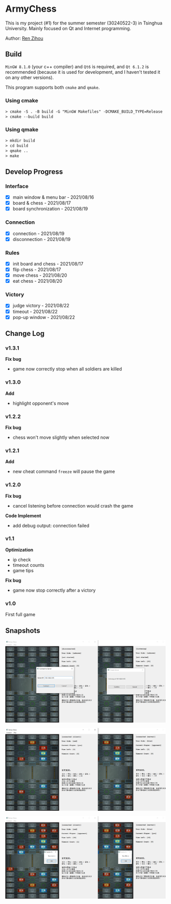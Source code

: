 # ArmyChess

This is my project (#1) for the summer semester (30240522-3) in Tsinghua University. Mainly focused on Qt and Internet programming.

Author: [Ren Zihou](https://github.com/RenZihou)

## Build

`MinGW 8.1.0` (your c++ compiler) and `Qt6` is required, and `Qt 6.1.2` is recommended 
(because it is used for development, and I haven't tested it on any other versions).

This program supports both `cmake` and `qmake`.

### Using cmake

```
> cmake -S . -B build -G "MinGW Makefiles" -DCMAKE_BUILD_TYPE=Release
> cmake --build build
```

### Using qmake

```
> mkdir build
> cd build
> qmake ..
> make
```

## Develop Progress

### Interface

- [x] main window & menu bar - 2021/08/16
- [x] board & chess - 2021/08/17
- [x] board synchronization - 2021/08/19

### Connection

- [x] connection - 2021/08/19
- [x] disconnection - 2021/08/19

### Rules

- [x] init board and chess - 2021/08/17
- [x] flip chess - 2021/08/17
- [x] move chess - 2021/08/20
- [x] eat chess - 2021/08/20

### Victory

- [x] judge victory - 2021/08/22
- [x] timeout - 2021/08/22
- [x] pop-up window - 2021/08/22

## Change Log

### v1.3.1

**Fix bug**

* game now correctly stop when all soldiers are killed

### v1.3.0

**Add**

* highlight opponent's move

### v1.2.2

**Fix bug**

* chess won't move slightly when selected now

### v1.2.1

**Add**

* new cheat command `freeze` will pause the game

### v1.2.0

**Fix bug**

* cancel listening before connection would crash the game

**Code Implement**

* add debug output: connection failed

### v1.1

**Optimization**

* ip check
* timeout counts
* game tips

**Fix bug**

* game now stop correctly after a victory

### v1.0

First full game

## Snapshots

![Connect](./snapshot/connect.png)

![Play](./snapshot/play.png)

![Game Over](./snapshot/gameover.png)
